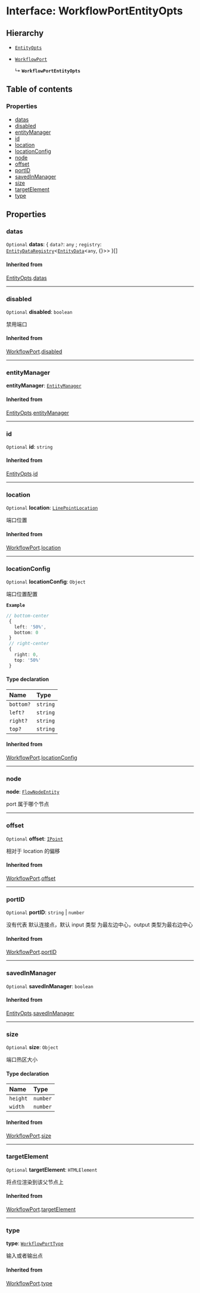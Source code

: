 # Interface: WorkflowPortEntityOpts

## Hierarchy

* [`EntityOpts`](/en/auto-docs/free-layout-editor/interfaces/EntityOpts.md)

* [`WorkflowPort`](/en/auto-docs/free-layout-editor/interfaces/WorkflowPort.md)

  ↳ **`WorkflowPortEntityOpts`**

## Table of contents

### Properties

* [datas](/en/auto-docs/free-layout-editor/interfaces/WorkflowPortEntityOpts.md#datas)
* [disabled](/en/auto-docs/free-layout-editor/interfaces/WorkflowPortEntityOpts.md#disabled)
* [entityManager](/en/auto-docs/free-layout-editor/interfaces/WorkflowPortEntityOpts.md#entitymanager)
* [id](/en/auto-docs/free-layout-editor/interfaces/WorkflowPortEntityOpts.md#id)
* [location](/en/auto-docs/free-layout-editor/interfaces/WorkflowPortEntityOpts.md#location)
* [locationConfig](/en/auto-docs/free-layout-editor/interfaces/WorkflowPortEntityOpts.md#locationconfig)
* [node](/en/auto-docs/free-layout-editor/interfaces/WorkflowPortEntityOpts.md#node)
* [offset](/en/auto-docs/free-layout-editor/interfaces/WorkflowPortEntityOpts.md#offset)
* [portID](/en/auto-docs/free-layout-editor/interfaces/WorkflowPortEntityOpts.md#portid)
* [savedInManager](/en/auto-docs/free-layout-editor/interfaces/WorkflowPortEntityOpts.md#savedinmanager)
* [size](/en/auto-docs/free-layout-editor/interfaces/WorkflowPortEntityOpts.md#size)
* [targetElement](/en/auto-docs/free-layout-editor/interfaces/WorkflowPortEntityOpts.md#targetelement)
* [type](/en/auto-docs/free-layout-editor/interfaces/WorkflowPortEntityOpts.md#type)

## Properties

### datas

`Optional` **datas**: { `data?`: `any` ; `registry`: [`EntityDataRegistry`](/en/auto-docs/free-layout-editor/interfaces/EntityDataRegistry.md)<[`EntityData`](/en/auto-docs/free-layout-editor/classes/EntityData.md)<`any`, {}>>  }\[]

#### Inherited from

[EntityOpts](/en/auto-docs/free-layout-editor/interfaces/EntityOpts.md).[datas](/en/auto-docs/free-layout-editor/interfaces/EntityOpts.md#datas)

***

### disabled

`Optional` **disabled**: `boolean`

禁用端口

#### Inherited from

[WorkflowPort](/en/auto-docs/free-layout-editor/interfaces/WorkflowPort.md).[disabled](/en/auto-docs/free-layout-editor/interfaces/WorkflowPort.md#disabled)

***

### entityManager

**entityManager**: [`EntityManager`](/en/auto-docs/free-layout-editor/classes/EntityManager.md)

#### Inherited from

[EntityOpts](/en/auto-docs/free-layout-editor/interfaces/EntityOpts.md).[entityManager](/en/auto-docs/free-layout-editor/interfaces/EntityOpts.md#entitymanager)

***

### id

`Optional` **id**: `string`

#### Inherited from

[EntityOpts](/en/auto-docs/free-layout-editor/interfaces/EntityOpts.md).[id](/en/auto-docs/free-layout-editor/interfaces/EntityOpts.md#id)

***

### location

`Optional` **location**: [`LinePointLocation`](/en/auto-docs/free-layout-editor/types/LinePointLocation.md)

端口位置

#### Inherited from

[WorkflowPort](/en/auto-docs/free-layout-editor/interfaces/WorkflowPort.md).[location](/en/auto-docs/free-layout-editor/interfaces/WorkflowPort.md#location)

***

### locationConfig

`Optional` **locationConfig**: `Object`

端口位置配置

**`Example`**

```ts
// bottom-center
 {
   left: '50%',
   bottom: 0
 }
 // right-center
 {
   right: 0,
   top: '50%'
 }
```

#### Type declaration

| Name | Type |
| :------ | :------ |
| `bottom?` | `string` | `number` |
| `left?` | `string` | `number` |
| `right?` | `string` | `number` |
| `top?` | `string` | `number` |

#### Inherited from

[WorkflowPort](/en/auto-docs/free-layout-editor/interfaces/WorkflowPort.md).[locationConfig](/en/auto-docs/free-layout-editor/interfaces/WorkflowPort.md#locationconfig)

***

### node

**node**: [`FlowNodeEntity`](/en/auto-docs/free-layout-editor/classes/FlowNodeEntity-1.md)

port 属于哪个节点

***

### offset

`Optional` **offset**: [`IPoint`](/en/auto-docs/free-layout-editor/interfaces/IPoint.md)

相对于 location 的偏移

#### Inherited from

[WorkflowPort](/en/auto-docs/free-layout-editor/interfaces/WorkflowPort.md).[offset](/en/auto-docs/free-layout-editor/interfaces/WorkflowPort.md#offset)

***

### portID

`Optional` **portID**: `string` | `number`

没有代表 默认连接点，默认 input 类型 为最左边中心，output 类型为最右边中心

#### Inherited from

[WorkflowPort](/en/auto-docs/free-layout-editor/interfaces/WorkflowPort.md).[portID](/en/auto-docs/free-layout-editor/interfaces/WorkflowPort.md#portid)

***

### savedInManager

`Optional` **savedInManager**: `boolean`

#### Inherited from

[EntityOpts](/en/auto-docs/free-layout-editor/interfaces/EntityOpts.md).[savedInManager](/en/auto-docs/free-layout-editor/interfaces/EntityOpts.md#savedinmanager)

***

### size

`Optional` **size**: `Object`

端口热区大小

#### Type declaration

| Name | Type |
| :------ | :------ |
| `height` | `number` |
| `width` | `number` |

#### Inherited from

[WorkflowPort](/en/auto-docs/free-layout-editor/interfaces/WorkflowPort.md).[size](/en/auto-docs/free-layout-editor/interfaces/WorkflowPort.md#size)

***

### targetElement

`Optional` **targetElement**: `HTMLElement`

将点位渲染到该父节点上

#### Inherited from

[WorkflowPort](/en/auto-docs/free-layout-editor/interfaces/WorkflowPort.md).[targetElement](/en/auto-docs/free-layout-editor/interfaces/WorkflowPort.md#targetelement)

***

### type

**type**: [`WorkflowPortType`](/en/auto-docs/free-layout-editor/types/WorkflowPortType.md)

输入或者输出点

#### Inherited from

[WorkflowPort](/en/auto-docs/free-layout-editor/interfaces/WorkflowPort.md).[type](/en/auto-docs/free-layout-editor/interfaces/WorkflowPort.md#type)
